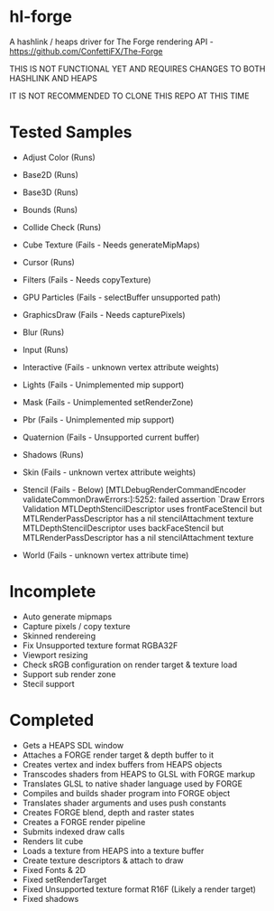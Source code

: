 # hl-forge

A hashlink / heaps driver for The Forge rendering API - https://github.com/ConfettiFX/The-Forge

THIS IS NOT FUNCTIONAL YET AND REQUIRES CHANGES TO BOTH HASHLINK AND HEAPS

IT IS NOT RECOMMENDED TO CLONE THIS REPO AT THIS TIME

Tested Samples
==============
- Adjust Color (Runs)
- Base2D (Runs)
- Base3D (Runs)
- Bounds (Runs)
- Collide Check (Runs)
- Cube Texture (Fails - Needs generateMipMaps)
- Cursor (Runs)
- Filters (Fails - Needs copyTexture)
- GPU Particles (Fails - selectBuffer unsupported path)
- GraphicsDraw (Fails - Needs capturePixels)
- Blur (Runs)
- Input (Runs)
- Interactive (Fails - unknown vertex attribute weights)
- Lights (Fails - Unimplemented mip support)
- Mask (Fails - Unimplemented setRenderZone)
- Pbr (Fails - Unimplemented mip support)
- Quaternion (Fails - Unsupported current buffer)
- Shadows (Runs)
- Skin (Fails - unknown vertex attribute weights)
- Stencil (Fails - Below)
[MTLDebugRenderCommandEncoder validateCommonDrawErrors:]:5252: failed assertion `Draw Errors Validation
MTLDepthStencilDescriptor uses frontFaceStencil but MTLRenderPassDescriptor has a nil stencilAttachment texture
MTLDepthStencilDescriptor uses backFaceStencil but MTLRenderPassDescriptor has a nil stencilAttachment texture

- World (Fails - unknown vertex attribute time)

Incomplete
====
- Auto generate mipmaps
- Capture pixels / copy texture
- Skinned rendereing
- Fix Unsupported texture format RGBA32F
- Viewport resizing
- Check sRGB configuration on render target & texture load
- Support sub render zone
- Stecil support

Completed
========
- Gets a HEAPS SDL window
- Attaches a FORGE render target & depth buffer to it
- Creates vertex and index buffers from HEAPS objects
- Transcodes shaders from HEAPS to GLSL with FORGE markup
- Translates GLSL to native shader language used by FORGE
- Compiles and builds shader program into FORGE object
- Translates shader arguments and uses push constants
- Creates FORGE blend, depth and raster states
- Creates a FORGE render pipeline
- Submits indexed draw calls
- Renders lit cube
- Loads a texture from HEAPS into a texture buffer
- Create texture descriptors & attach to draw
- Fixed Fonts & 2D
- Fixed setRenderTarget
- Fixed Unsupported texture format R16F (Likely a render target)
- Fixed shadows

